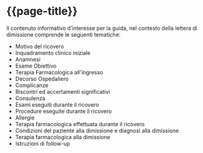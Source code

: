 # {{page-title}}

Il contenuto informativo d’interesse per la guida, nel contesto della lettera di dimissione comprende le seguenti tematiche:

<!DOCTYPE html>
<html lang="en">
<head>
  <meta charset="UTF-8">
  <meta name="viewport" content="width=device-width, initial-scale=1.0">
  <title>Elenco Puntato</title>
  <link rel="stylesheet" href="styles.css">
</head>
<body>
  <ul class="custom-list">
    <li>Motivo del ricovero</li>
    <li>Inquadramento clinico iniziale</li>
    <li>Anamnesi</li>
    <li>Esame Obiettivo</li>
    <li>Terapia Farmacologica all'ingresso</li>
    <li>Decorso Ospedaliero</li>
    <li>Complicanze</li>
    <li>Riscontri ed accertamenti significativi</li>
    <li>Consulenza</li>
    <li>Esami eseguiti durante il ricovero</li>
    <li>Procedure eseguite durante il ricovero</li>
    <li>Allergie</li>
    <li>Terapia farmacologica effettuata durante il ricovero</li>
    <li>Condizioni del paziente alla dimissione e diagnosi alla dimissione</li>
    <li>Terapia farmacologica alla dimissione</li>
    <li>Istruzioni di follow-up</li>
  </ul>
</body>
</html>


